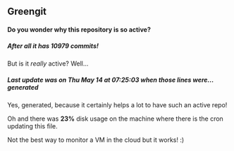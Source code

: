 ## Greengit

#### Do you wonder why this repository is so active?

##### After all it has 10979 commits!

But is it *really* active? Well...

##### Last update was on Thu May 14 at 07:25:03 when those lines were... generated

Yes, generated, because it certainly helps a lot to have such an active repo!

Oh and there was **23%** disk usage on the machine
where there is the cron updating this file.

Not the best way to monitor a VM in the cloud but it works! :)
